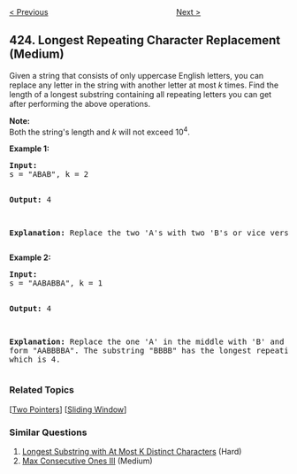 <!--|This file generated by command(leetcode description); DO NOT EDIT.    |-->
<!--+----------------------------------------------------------------------+-->
<!--|@author    Openset <openset.wang@gmail.com>                           |-->
<!--|@link      https://github.com/openset                                 |-->
<!--|@home      https://github.com/openset/leetcode                        |-->
<!--+----------------------------------------------------------------------+-->

[< Previous](https://github.com/openset/leetcode/tree/master/problems/reconstruct-original-digits-from-english "Reconstruct Original Digits from English")
　　　　　　　　　　　　　　　　
[Next >](https://github.com/openset/leetcode/tree/master/problems/word-squares "Word Squares")

## 424. Longest Repeating Character Replacement (Medium)

<p>Given a string that consists of only uppercase English letters, you can replace any letter in the string with another letter at most <i>k</i> times. Find the length of a longest substring containing all repeating letters you can get after performing the above operations.</p>

<p><b>Note:</b><br />
Both the string's length and <i>k</i> will not exceed 10<sup>4</sup>.
</p>

<p>
<b>Example 1:</b>
<pre>
<b>Input:</b>
s = "ABAB", k = 2

<b>Output:</b>
4

<b>Explanation:</b>
Replace the two 'A's with two 'B's or vice versa.
</pre>
</p>

<p>
<b>Example 2:</b>
<pre>
<b>Input:</b>
s = "AABABBA", k = 1

<b>Output:</b>
4

<b>Explanation:</b>
Replace the one 'A' in the middle with 'B' and form "AABBBBA".
The substring "BBBB" has the longest repeating letters, which is 4.
</pre>
</p>

### Related Topics
  [[Two Pointers](https://github.com/openset/leetcode/tree/master/tag/two-pointers/README.md)]
  [[Sliding Window](https://github.com/openset/leetcode/tree/master/tag/sliding-window/README.md)]

### Similar Questions
  1. [Longest Substring with At Most K Distinct Characters](https://github.com/openset/leetcode/tree/master/problems/longest-substring-with-at-most-k-distinct-characters) (Hard)
  1. [Max Consecutive Ones III](https://github.com/openset/leetcode/tree/master/problems/max-consecutive-ones-iii) (Medium)
